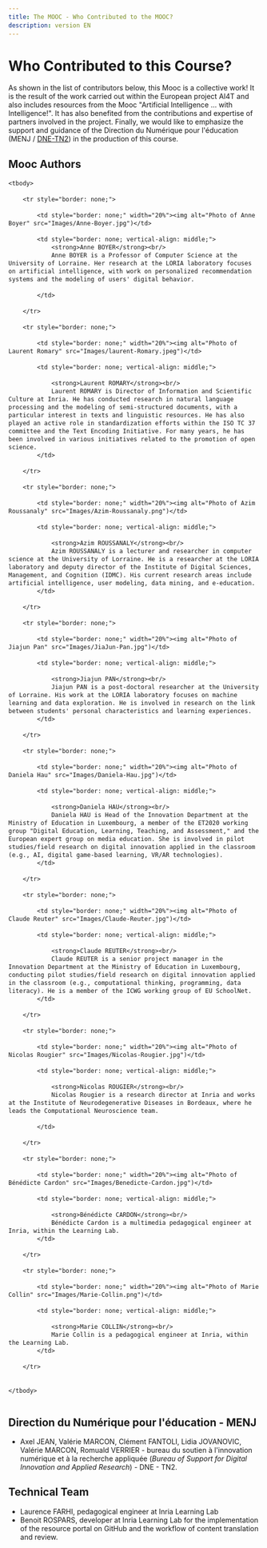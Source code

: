 ```yaml
---
title: The MOOC - Who Contributed to the MOOC?
description: version EN
---
```


# Who Contributed to this Course?
As shown in the list of contributors below, this Mooc is a collective work! It is the result of the work carried out within the European project AI4T and also includes resources from the Mooc "Artificial Intelligence ... with Intelligence!". It has also benefited from the contributions and expertise of partners involved in the project. Finally, we would like to emphasize the support and guidance of the Direction du Numérique pour l'éducation (MENJ / [DNE-TN2](https://edunumrech.hypotheses.org/author/dnetn2)) in the production of this course.

## Mooc Authors

<table style="border: none;">

    <tbody>

        <tr style="border: none;">

            <td style="border: none;" width="20%"><img alt="Photo of Anne Boyer" src="Images/Anne-Boyer.jpg")</td>

            <td style="border: none; vertical-align: middle;">
                <strong>Anne BOYER</strong><br/>
                Anne BOYER is a Professor of Computer Science at the University of Lorraine. Her research at the LORIA laboratory focuses on artificial intelligence, with work on personalized recommendation systems and the modeling of users' digital behavior.

            </td>

        </tr>

        <tr style="border: none;">

            <td style="border: none;" width="20%"><img alt="Photo of Laurent Romary" src="Images/laurent-Romary.jpeg")</td>

            <td style="border: none; vertical-align: middle;">

                <strong>Laurent ROMARY</strong><br/>
                Laurent ROMARY is Director of Information and Scientific Culture at Inria. He has conducted research in natural language processing and the modeling of semi-structured documents, with a particular interest in texts and linguistic resources. He has also played an active role in standardization efforts within the ISO TC 37 committee and the Text Encoding Initiative. For many years, he has been involved in various initiatives related to the promotion of open science.
            </td>

        </tr>

        <tr style="border: none;">

            <td style="border: none;" width="20%"><img alt="Photo of Azim Roussanaly" src="Images/Azim-Roussanaly.png")</td>

            <td style="border: none; vertical-align: middle;">

                <strong>Azim ROUSSANALY</strong><br/>
                Azim ROUSSANALY is a lecturer and researcher in computer science at the University of Lorraine. He is a researcher at the LORIA laboratory and deputy director of the Institute of Digital Sciences, Management, and Cognition (IDMC). His current research areas include artificial intelligence, user modeling, data mining, and e-education.
            </td>

        </tr>

        <tr style="border: none;">

            <td style="border: none;" width="20%"><img alt="Photo of Jiajun Pan" src="Images/JiaJun-Pan.jpg")</td>

            <td style="border: none; vertical-align: middle;">

                <strong>Jiajun PAN</strong><br/>
                Jiajun PAN is a post-doctoral researcher at the University of Lorraine. His work at the LORIA laboratory focuses on machine learning and data exploration. He is involved in research on the link between students' personal characteristics and learning experiences.
            </td>

        </tr>

        <tr style="border: none;">

            <td style="border: none;" width="20%"><img alt="Photo of Daniela Hau" src="Images/Daniela-Hau.jpg")</td>

            <td style="border: none; vertical-align: middle;">

                <strong>Daniela HAU</strong><br/>
                Daniela HAU is Head of the Innovation Department at the Ministry of Education in Luxembourg, a member of the ET2020 working group "Digital Education, Learning, Teaching, and Assessment," and the European expert group on media education. She is involved in pilot studies/field research on digital innovation applied in the classroom (e.g., AI, digital game-based learning, VR/AR technologies).
            </td>

        </tr>

        <tr style="border: none;">

            <td style="border: none;" width="20%"><img alt="Photo of Claude Reuter" src="Images/Claude-Reuter.jpg")</td>

            <td style="border: none; vertical-align: middle;">

                <strong>Claude REUTER</strong><br/>
                Claude REUTER is a senior project manager in the Innovation Department at the Ministry of Education in Luxembourg, conducting pilot studies/field research on digital innovation applied in the classroom (e.g., computational thinking, programming, data literacy). He is a member of the ICWG working group of EU SchoolNet.
            </td>

        </tr>

        <tr style="border: none;">

            <td style="border: none;" width="20%"><img alt="Photo of Nicolas Rougier" src="Images/Nicolas-Rougier.jpg")</td>

            <td style="border: none; vertical-align: middle;">

                <strong>Nicolas ROUGIER</strong><br/>
                Nicolas Rougier is a research director at Inria and works at the Institute of Neurodegenerative Diseases in Bordeaux, where he leads the Computational Neuroscience team.

            </td>

        </tr>

        <tr style="border: none;">

            <td style="border: none;" width="20%"><img alt="Photo of Bénédicte Cardon" src="Images/Benedicte-Cardon.jpg")</td>

            <td style="border: none; vertical-align: middle;">

                <strong>Bénédicte CARDON</strong><br/>
                Bénédicte Cardon is a multimedia pedagogical engineer at Inria, within the Learning Lab.
            </td>

        </tr>

        <tr style="border: none;">

            <td style="border: none;" width="20%"><img alt="Photo of Marie Collin" src="Images/Marie-Collin.png")</td>

            <td style="border: none; vertical-align: middle;">

                <strong>Marie COLLIN</strong><br/>
                Marie Collin is a pedagogical engineer at Inria, within the Learning Lab.
            </td>

        </tr>


    </tbody>

</table>

##  Direction du Numérique pour l'éducation - MENJ

* Axel JEAN, Valérie MARCON, Clément FANTOLI, Lidia JOVANOVIC, Valérie MARCON, Romuald VERRIER - bureau du soutien à l'innovation numérique et à la recherche appliquée (*Bureau of Support for Digital Innovation and Applied Research*) - DNE - TN2.

## Technical Team

* Laurence FARHI, pedagogical engineer at Inria Learning Lab
* Benoit ROSPARS, developer at Inria Learning Lab
for the implementation of the resource portal on GitHub and the workflow of content translation and review.
